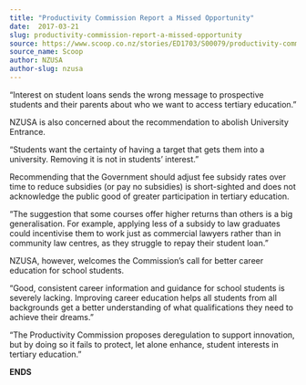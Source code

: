 ```yaml
---
title: "Productivity Commission Report a Missed Opportunity"
date:  2017-03-21
slug: productivity-commission-report-a-missed-opportunity
source: https://www.scoop.co.nz/stories/ED1703/S00079/productivity-commission-report-a-missed-opportunity.htm
source_name: Scoop
author: NZUSA
author-slug: nzusa
---
```


<p>“Interest on
student loans sends the wrong message to prospective
students and their parents about who we want to access
tertiary education.”</p>

<p>NZUSA is also concerned about the
recommendation to abolish University Entrance.</p>

<p>“Students
want the certainty of having a target that gets them into a
university. Removing it is not in students’
interest.”</p>

<p>Recommending that the Government should
adjust fee subsidy rates over time to reduce subsidies (or
pay no subsidies) is short-sighted and does not acknowledge
the public good of greater participation in tertiary
education.</p>

<p>“The suggestion that some courses offer
higher returns than others is a big generalisation. For
example, applying less of a subsidy to law graduates could
incentivise them to work just as commercial lawyers rather
than in community law centres, as they struggle to repay
their student loan.”</p>

<p>NZUSA, however, welcomes the
Commission’s call for better career education for school
students.</p>

<p>“Good, consistent career information and
guidance for school students is severely lacking. Improving
career education helps all students from all backgrounds get
a better understanding of what qualifications they need to
achieve their dreams.”</p>

<p>“The Productivity Commission
proposes deregulation to support innovation, but by doing so
it fails to protect, let alone enhance, student interests in
tertiary
education.”</p>

<p><strong>ENDS</strong></p>